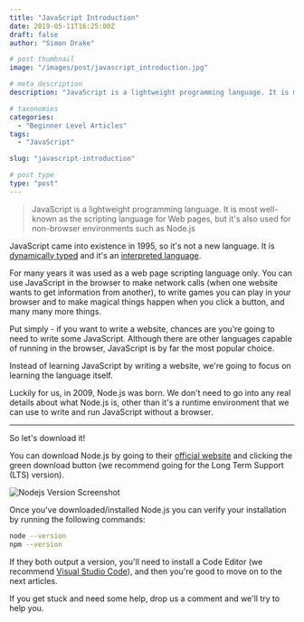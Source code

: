 ```yaml
---
title: "JavaScript Introduction"
date: 2019-05-11T16:25:00Z
draft: false
author: "Simon Drake"

# post thumbnail
image: "/images/post/javascript_introduction.jpg"

# meta description
description: "JavaScript is a lightweight programming language. It is most well-known as the scripting language for Web pages."

# taxonomies
categories:
  - "Beginner Level Articles"
tags:
  - "JavaScript"

slug: "javascript-introduction"

# post type
type: "post"
---
```



> JavaScript is a lightweight programming language. It is most well-known as the scripting language for Web pages, but it's also used for non-browser environments such as Node.js

JavaScript came into existence in 1995, so it's not a new language. It is [dynamically typed](https://codetips.co.uk/intermediate/translation-and-types/) and it's an [interpreted language](https://codetips.co.uk/intermediate/translation-and-types/).

For many years it was used as a web page scripting language only. You can use JavaScript in the browser to make network calls (when one website wants to get information from another), to write games you can play in your browser and to make magical things happen when you click a button, and many many more things.

Put simply - if you want to write a website, chances are you're going to need to write some JavaScript. Although there are other languages capable of running in the browser, JavaScript is by far the most popular choice.

Instead of learning JavaScript by writing a website, we're going to focus on learning the language itself.

Luckily for us, in 2009, Node.js was born. We don't need to go into any real details about what Node.js is, other than it's a runtime environment that we can use to write and run JavaScript without a browser.

---

So let's download it!

You can download Node.js by going to their [official website](https://nodejs.org/en/) and clicking the green download button (we recommend going for the Long Term Support (LTS) version).

![Nodejs Version Screenshot](/images/content/javascript_introduction_nodejs_versions.jpg)

Once you've downloaded/installed Node.js you can verify your installation by running the following commands:

```bash
node --version
npm --version
```



If they both output a version, you'll need to install a Code Editor (we recommend [Visual Studio Code](https://code.visualstudio.com/docs/introvideos/basics)), and then you're good to move on to the next articles.

If you get stuck and need some help, drop us a comment and we'll try to help you.

